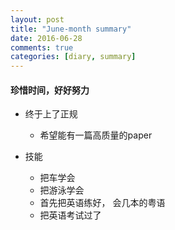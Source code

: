 ```yaml
---
layout: post
title: "June-month summary"
date: 2016-06-28
comments: true
categories: [diary, summary]
---
```


#### 珍惜时间，好好努力

 * 终于上了正规
   - 希望能有一篇高质量的paper
 
 * 技能
   - 把车学会
   - 把游泳学会
   - 首先把英语练好， 会几本的粤语
   - 把英语考试过了
